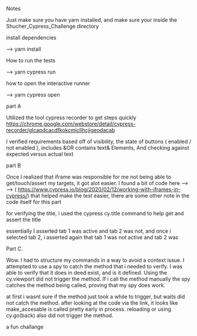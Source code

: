 Notes

Just make sure you have yarn installed, and make sure your inside the Shucher_Cypress_Challenge directory

install dependencies

--> yarn install

How to run the tests

--> yarn cypress run

how to open the interactive runner

--> yarn cypress open


part A 

Utilized the tool cypress recorder to get steps quickly  https://chrome.google.com/webstore/detail/cypress-recorder/glcapdcacdfkokcmicllhcjigeodacab

I verified requirements based off of visibility, the state of buttons ( enabled / not enabled ),
 includes &OR contains text& Elements, And checking against expected versus actual text


part B

Once I realized that iframe was responsible for me not being able to get/touch/assert my targets, it got alot easier. I found a bit of code here -->
--> ( https://www.cypress.io/blog/2020/02/12/working-with-iframes-in-cypress/) that helped make the test easier, there are some other note in the code itself for this part

for verifying the title, i used the cypress cy.title command to help get and assert the title

essentially I asserted tab 1 was active and tab 2 was not, and once i selected tab 2, i asserted again that tab 1 was not active and tab 2 was


Part C.

Wow. I had to structure my commands in a way to avoid a context issue.  I attempted to use a spy to catch the method that i needed to verify. I was able to verify that it does in deed exist, and is it defined.
Using the cy.viewport did not trigger the method. If i call the method manually the spy catches the method being called, proving that my spy does work.

 at first i wasnt sure if the method just took a while to trigger, but waits did not catch the method. after looking at the code via the link, it looks like make_accesable is called pretty early in process. reloading or using cy.go(back) also did not trigger the method. 

 a fun challange 
